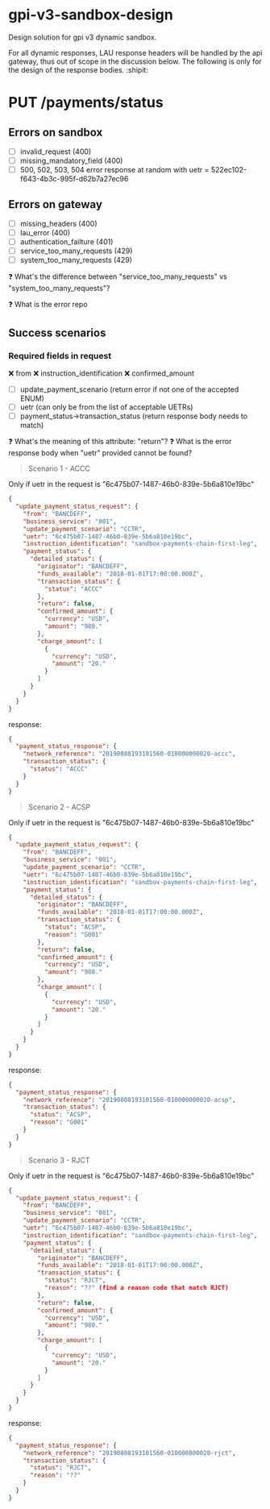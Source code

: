 # gpi-v3-sandbox-design
Design solution for gpi v3 dynamic sandbox.

For all dynamic responses, LAU response headers will be handled by the api gateway, thus out of scope in the discussion below. The following is only for the design of the response bodies. :shipit:

# PUT /payments/status

## Errors on sandbox
- [ ] invalid_request (400)
- [ ] missing_mandatory_field (400)
- [ ] 500, 502, 503, 504 error response at random with uetr =  522ec102-f643-4b3c-995f-d62b7a27ec96

## Errors on gateway
- [ ] missing_headers (400)
- [ ] lau_error (400)
- [ ] authentication_failture (401)
- [ ] service_too_many_requests (429)
- [ ] system_too_many_requests (429)

:question: What's the difference between "service_too_many_requests" vs "system_too_many_requests"?

:question: What is the error repo

## Success scenarios

### Required fields in request

:x: from
:x: instruction_identification
:x: confirmed_amount
- [ ] update_payment_scenario (return error if not one of the accepted ENUM)
- [ ] uetr (can only be from the list of acceptable UETRs)
- [ ] payment_status->transaction_status (return response body needs to match)

:question: What's the meaning of this attribute: "return"?
:question: What is the error response body when "uetr" provided cannot be found?

> Scenario 1 - ACCC

Only if uetr in the request is "6c475b07-1487-46b0-839e-5b6a810e19bc"

```json
{
  "update_payment_status_request": {
    "from": "BANCDEFF",
    "business_service": "001",
    "update_payment_scenario": "CCTR",
    "uetr": "6c475b07-1487-46b0-839e-5b6a810e19bc",
    "instruction_identification": "sandbox-payments-chain-first-leg",
    "payment_status": {
      "detailed_status": {
        "originator": "BANCDEFF",
        "funds_available": "2018-01-01T17:00:00.000Z",
        "transaction_status": {
          "status": "ACCC"
        },
        "return": false,
        "confirmed_amount": {
          "currency": "USD",
          "amount": "980."
        },
        "charge_amount": [
          {
            "currency": "USD",
            "amount": "20."
          }
        ]
      }
    }
  }
}
```

response:

```json
{
  "payment_status_response": {
    "network_reference": "20190808193101560-010000000020-accc",
    "transaction_status": {
      "status": "ACCC"
    }
  }
}
```

> Scenario 2 - ACSP

Only if uetr in the request is "6c475b07-1487-46b0-839e-5b6a810e19bc"

```json
{
  "update_payment_status_request": {
    "from": "BANCDEFF",
    "business_service": "001",
    "update_payment_scenario": "CCTR",
    "uetr": "6c475b07-1487-46b0-839e-5b6a810e19bc",
    "instruction_identification": "sandbox-payments-chain-first-leg",
    "payment_status": {
      "detailed_status": {
        "originator": "BANCDEFF",
        "funds_available": "2018-01-01T17:00:00.000Z",
        "transaction_status": {
          "status": "ACSP",
          "reason": "G001"
        },
        "return": false,
        "confirmed_amount": {
          "currency": "USD",
          "amount": "980."
        },
        "charge_amount": [
          {
            "currency": "USD",
            "amount": "20."
          }
        ]
      }
    }
  }
}
```

response:

```json
{
  "payment_status_response": {
    "network_reference": "20190808193101560-010000000020-acsp",
    "transaction_status": {
      "status": "ACSP",
      "reason": "G001"
    }
  }
}
```

> Scenario 3 - RJCT

Only if uetr in the request is "6c475b07-1487-46b0-839e-5b6a810e19bc"

```json
{
  "update_payment_status_request": {
    "from": "BANCDEFF",
    "business_service": "001",
    "update_payment_scenario": "CCTR",
    "uetr": "6c475b07-1487-46b0-839e-5b6a810e19bc",
    "instruction_identification": "sandbox-payments-chain-first-leg",
    "payment_status": {
      "detailed_status": {
        "originator": "BANCDEFF",
        "funds_available": "2018-01-01T17:00:00.000Z",
        "transaction_status": {
          "status": "RJCT",
          "reason": "??" (find a reason code that match RJCT)
        },
        "return": false,
        "confirmed_amount": {
          "currency": "USD",
          "amount": "980."
        },
        "charge_amount": [
          {
            "currency": "USD",
            "amount": "20."
          }
        ]
      }
    }
  }
}
```

response:

```json
{
  "payment_status_response": {
    "network_reference": "20190808193101560-010000000020-rjct",
    "transaction_status": {
      "status": "RJCT",
      "reason": "??"
    }
  }
}
```
